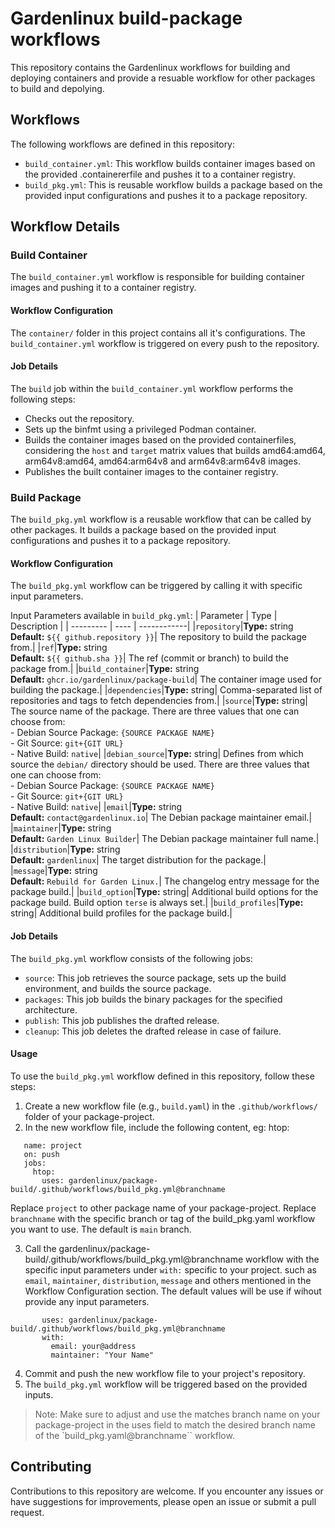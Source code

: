# Gardenlinux build-package workflows

This repository contains the Gardenlinux workflows for building and deploying containers and provide a resuable workflow for other packages to build and depolying.

## Workflows

The following workflows are defined in this repository:

- `build_container.yml`: This workflow builds container images based on the provided .containererfile and pushes it to a container registry.
- `build_pkg.yml`: This is reusable workflow builds a package based on the provided input configurations and pushes it to a package repository.

## Workflow Details

### Build Container

The `build_container.yml` workflow is responsible for building container images and pushing it to a container registry.

#### Workflow Configuration

The `container/` folder in this project contains all it's configurations. The `build_container.yml` workflow is triggered on every push to the repository. 

#### Job Details

The `build` job within the `build_container.yml` workflow performs the following steps:
- Checks out the repository.
- Sets up the binfmt using a privileged Podman container.
- Builds the container images based on the provided containerfiles, considering the `host` and `target` matrix values that builds amd64:amd64, arm64v8:amd64, amd64:arm64v8 and arm64v8:arm64v8 images.
- Publishes the built container images to the container registry.

### Build Package

The `build_pkg.yml` workflow is a reusable workflow that can be called by other packages. It builds a package based on the provided input configurations and pushes it to a package repository.

#### Workflow Configuration

The `build_pkg.yml` workflow can be triggered by calling it with specific input parameters.

Input Parameters available in `build_pkg.yml`:
| Parameter | Type | Description |
| --------- | ---- | ------------|
|`repository`|**Type:** string<br>**Default:** `${{ github.repository }}`| The repository to build the package from.|
|`ref`|**Type:** string<br>**Default:** `${{ github.sha }}`| The ref (commit or branch) to build the package from.|
|`build_container`|**Type:** string<br>**Default:** `ghcr.io/gardenlinux/package-build`| The container image used for building the package.|
|`dependencies`|**Type:** string| Comma-separated list of repositories and tags to fetch dependencies from.|
|`source`|**Type:** string| The source name of the package. There are three values that one can choose from:<br>- Debian Source Package: `{SOURCE PACKAGE NAME}`<br>- Git Source: `git+{GIT URL}`<br>- Native Build: `native`|
|`debian_source`|**Type:** string| Defines from which source the `debian/` directory should be used. There are three values that one can choose from:<br>- Debian Source Package: `{SOURCE PACKAGE NAME}`<br>- Git Source: `git+{GIT URL}`<br>- Native Build: `native`|
|`email`|**Type:** string<br>**Default:** `contact@gardenlinux.io`| The Debian package maintainer email.|
|`maintainer`|**Type:** string<br>**Default:** `Garden Linux Builder`| The Debian package maintainer full name.|
|`distribution`|**Type:** string<br>**Default:** `gardenlinux`| The target distribution for the package.|
|`message`|**Type:** string<br>**Default:** `Rebuild for Garden Linux.`| The changelog entry message for the package build.|
|`build_option`|**Type:** string| Additional build options for the package build. Build option `terse` is always set.|
|`build_profiles`|**Type:** string| Additional build profiles for the package build.|


#### Job Details

The `build_pkg.yml` workflow consists of the following jobs:
- `source`: This job retrieves the source package, sets up the build environment, and builds the source package.
- `packages`: This job builds the binary packages for the specified architecture.
- `publish`: This job publishes the drafted release.
- `cleanup`: This job deletes the drafted release in case of failure.

#### Usage

To use the `build_pkg.yml` workflow defined in this repository, follow these steps:

1. Create a new workflow file (e.g., `build.yaml`) in the `.github/workflows/` folder of your package-project.
2. In the new workflow file, include the following content, eg: htop:

```
   name: project
   on: push
   jobs:
     htop:
       uses: gardenlinux/package-build/.github/workflows/build_pkg.yml@branchname
```
Replace `project` to other package name of your package-project. Replace `branchname` with the specific branch or tag of the build_pkg.yaml workflow you want to use. The default is `main` branch.

3. Call the gardenlinux/package-build/.github/workflows/build_pkg.yml@branchname workflow with the specific input parameters under `with:` specific to your project. such as `email`, `maintainer`, `distribution`, `message` and others mentioned in the Workflow Configuration section. The default values will be use if wihout provide any input parameters.
```
       uses: gardenlinux/package-build/.github/workflows/build_pkg.yml@branchname
       with:
         email: your@address
         maintainer: "Your Name"
```
4. Commit and push the new workflow file to your project's repository.
5. The `build_pkg.yml` workflow will be triggered based on the provided inputs.

> Note: Make sure to adjust and use the matches branch name on your package-project in the uses field to match the desired branch name of the `build_pkg.yaml@branchname`` workflow.

## Contributing

Contributions to this repository are welcome. If you encounter any issues or have suggestions for improvements, please open an issue or submit a pull request.
